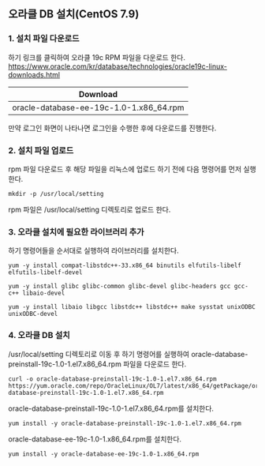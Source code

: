 ## 오라클 DB 설치(CentOS 7.9)
### 1. 설치 파일 다운로드
하기 링크를 클릭하여 오라클 19c RPM 파일을 다운로드 한다.  
https://www.oracle.com/kr/database/technologies/oracle19c-linux-downloads.html  

| Download                                |
|-----------------------------------------|
| oracle-database-ee-19c-1.0-1.x86_64.rpm |

만약 로그인 화면이 나타나면 로그인을 수행한 후에 다운로드를 진행한다.
### 2. 설치 파일 업로드 
rpm 파일 다운로드 후 해당 파일을 리눅스에 업로드 하기 전에 다음 명령어를 먼저 실행한다.
```shell
mkdir -p /usr/local/setting
```
rpm 파일은 /usr/local/setting 디렉토리로 업로드 한다.
### 3. 오라클 설치에 필요한 라이브러리 추가
하기 명령어들을 순서대로 실행하여 라이브러리를 설치한다.
```shell
yum -y install compat-libstdc++-33.x86_64 binutils elfutils-libelf elfutils-libelf-devel
```
```shell
yum -y install glibc glibc-common glibc-devel glibc-headers gcc gcc-c++ libaio-devel
```
```shell
yum -y install libaio libgcc libstdc++ libstdc++ make sysstat unixODBC unixODBC-devel
```
### 4. 오라클 DB 설치
/usr/local/setting 디렉토리로 이동 후 하기 명령어를 실행하여 oracle-database-preinstall-19c-1.0-1.el7.x86_64.rpm
파일을 다운로드 한다.
```shell
curl -o oracle-database-preinstall-19c-1.0-1.el7.x86_64.rpm https://yum.oracle.com/repo/OracleLinux/OL7/latest/x86_64/getPackage/oracle-database-preinstall-19c-1.0-1.el7.x86_64.rpm
```
oracle-database-preinstall-19c-1.0-1.el7.x86_64.rpm를 설치한다.
```shell
yum install -y oracle-database-preinstall-19c-1.0-1.el7.x86_64.rpm
```
oracle-database-ee-19c-1.0-1.x86_64.rpm를 설치한다.
```shell
yum install -y oracle-database-ee-19c-1.0-1.x86_64.rpm
```
